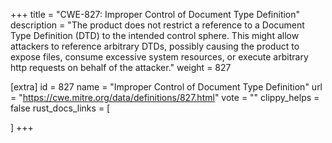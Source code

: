 +++
title = "CWE-827: Improper Control of Document Type Definition"
description	= "The product does not restrict a reference to a Document Type Definition (DTD) to the intended control sphere. This might allow attackers to reference arbitrary DTDs, possibly causing the product to expose files, consume excessive system resources, or execute arbitrary http requests on behalf of the attacker."
weight = 827

[extra]
id = 827
name = "Improper Control of Document Type Definition"
url = "https://cwe.mitre.org/data/definitions/827.html"
vote = ""
clippy_helps = false
rust_docs_links = [
	
]
+++


